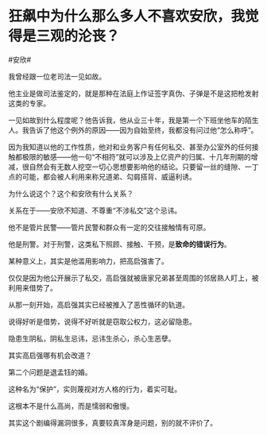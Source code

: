 # 狂飙中为什么那么多人不喜欢安欣，我觉得是三观的沦丧？

\#安欣#

我曾经跟一位老司法一见如故。

他主业是做司法鉴定的，就是那种在法庭上作证签字真伪、子弹是不是这把枪发射这类的专家。

一见如故到什么程度呢？他告诉我，他从业三十年，我是第一个下班坐他车的陌生人。我告诉了他这个例外的原因——因为自始至终，我都没有问过他“怎么称呼”。

因为我知道以他的工作性质，他对和业务客户有任何私交、甚至办公室外的任何接触都极限的敏感——他一句“不相符”就可以涉及上亿资产的归属、十几年刑期的增减，很自然会有无数人挖空一切心思想要影响他的结论。只要留一丝的缝隙、一丁点的可能，都会被人利用来称兄道弟、勾肩搭背、威逼利诱。



为什么说这个？这个和安欣有什么关系？

关系在于——安欣不知道、不尊重“不涉私交”这个忌讳。

他不是管片民警——管片民警和群众有一定的交往接触情有可原。

他是刑警。对于刑警，这类私下照顾、接触、干预，是**致命的错误行为**。



某种意义上，其实是他滥用影响力，把高启强害了。

仅仅是因为他公开展示了私交，高启强就被唐家兄弟甚至周围的邻居熟人盯上，被利用来借势了。

从那一刻开始，高启强其实已经被推入了恶性循环的轨道。

说得好听是借势，说得不好听就是窃取公权力，这必留隐患。

隐患生阴私，阴私生忌讳，忌讳生杀心，杀心生恶孽。

其实高启强哪有机会改道？



第二个问题是退孟钰的婚。

这种名为“保护”，实则蔑视对方人格的行为，着实可耻。

这根本不是什么高尚，而是懦弱和傲慢。



其实这个剧编得漏洞很多，真要较真浑身是问题，别的就不评价了。

